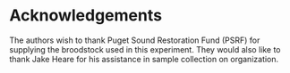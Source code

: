 # Acknowledgements

The authors wish to thank Puget Sound Restoration Fund (PSRF) for supplying the broodstock used in this experiment. They would also like to thank Jake Heare for his assistance in sample collection on organization.
